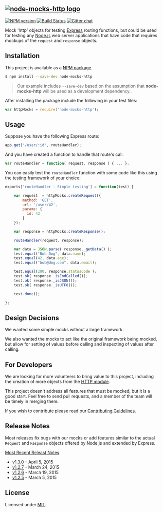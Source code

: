 [![node-mocks-http logo](https://raw.githubusercontent.com/wiki/howardabrams/node-mocks-http/images/nmh-logo-200x132.png)](https://github.com/howardabrams/node-mocks-http)
---
[![NPM version](https://badge.fury.io/js/node-mocks-http.png)](https://www.npmjs.com/package/node-mocks-http)
[![Build Status](https://travis-ci.org/howardabrams/node-mocks-http.svg?branch=master)](https://travis-ci.org/howardabrams/node-mocks-http)
[![Gitter chat](https://badges.gitter.im/howardabrams/node-mocks-http.png)](https://gitter.im/howardabrams/node-mocks-http)


Mock 'http' objects for testing [Express](http://expressjs.com/)
routing functions, but could be used for testing any
[Node.js](http://www.nodejs.org) web server applications that have
code that requires mockups of the `request` and `response` objects.

## Installation

This project is available as a
[NPM package](https://www.npmjs.org/package/node-mocks-http).

```bash
$ npm install --save-dev node-mocks-http
```

> Our example includes `--save-dev` based on the assumption that **node-mocks-http** will be used as a development dependency..

After installing the package include the following in your test files:

```js
var httpMocks = require('node-mocks-http');
```

## Usage

Suppose you have the following Express route:

```js
app.get('/user/:id', routeHandler);
```

And you have created a function to handle that route's call:

```js
var routeHandler = function( request, response ) { ... };
```

You can easily test the `routeHandler` function with some code like
this using the testing framework of your choice:

```js
exports['routeHandler - Simple testing'] = function(test) {

    var request  = httpMocks.createRequest({
        method: 'GET',
        url: '/user/42',
        params: {
          id: 42
        }
    });

    var response = httpMocks.createResponse();

    routeHandler(request, response);

    var data = JSON.parse( response._getData() );
    test.equal("Bob Dog", data.name);
    test.equal(42, data.age);
    test.equal("bob@dog.com", data.email);

    test.equal(200, response.statusCode );
    test.ok( response._isEndCalled());
    test.ok( response._isJSON());
    test.ok( response._isUTF8());

    test.done();

};
```

## Design Decisions

We wanted some simple mocks without a large framework.

We also wanted the mocks to act like the original framework being
mocked, but allow for setting of values before calling and inspecting
of values after calling.

## For Developers

We are looking for more volunteers to bring value to this project,
including the creation of more objects from the
[HTTP module](http://nodejs.org/docs/latest/api/http.html).

This project doesn't address all features that must be
mocked, but it is a good start. Feel free to send pull requests,
and a member of the team will be timely in merging them.

If you wish to contribute please read our [Contributing Guidelines](CONTRIBUTING.md).


## Release Notes

Most releases fix bugs with our mocks or add features similar to the
actual `Request` and `Response` objects offered by Node.js and extended
by Express.

[Most Recent Releast Notes](https://github.com/howardabrams/node-mocks-http/releases)

* [v1.3.0](https://github.com/howardabrams/node-mocks-http/releases/tag/v1.3.0) - April 5, 2015
* [v1.2.7](https://github.com/howardabrams/node-mocks-http/releases/tag/v1.2.7) - March 24, 2015
* [v1.2.6](https://github.com/howardabrams/node-mocks-http/releases/tag/v1.2.6) - March 19, 2015
* [v1.2.5](https://github.com/howardabrams/node-mocks-http/releases/tag/v1.2.5) - March 5, 2015


License
---

Licensed under [MIT](https://github.com/howardabrams/node-mocks-http/blob/master/LICENSE).
